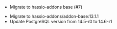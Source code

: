 - Migrate to hassio-addons base (#7)

* Migrate to hassio-addons/addon-base:13.1.1
* Update PostgreSQL version from 14.5-r0 to 14.6-r1
